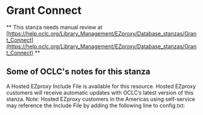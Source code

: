 # Grant Connect
** This stanza needs manual review at [https://help.oclc.org/Library_Management/EZproxy/Database_stanzas/Grant_Connect](https://help.oclc.org/Library_Management/EZproxy/Database_stanzas/Grant_Connect) **

## Some of OCLC's notes for this stanza

A Hosted EZproxy Include File is available for this resource. Hosted EZproxy customers will receive automatic updates with OCLC&rsquo;s latest version of this stanza. Note: Hosted EZproxy customers in the Americas using self-service may reference the Include File by adding the following line to config.txt:

&nbsp;

&nbsp;
